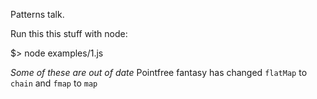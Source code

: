Patterns talk.

Run this this stuff with node:

$> node examples/1.js

*Some of these are out of date* 
Pointfree fantasy has changed `flatMap` to `chain` and `fmap` to `map`
